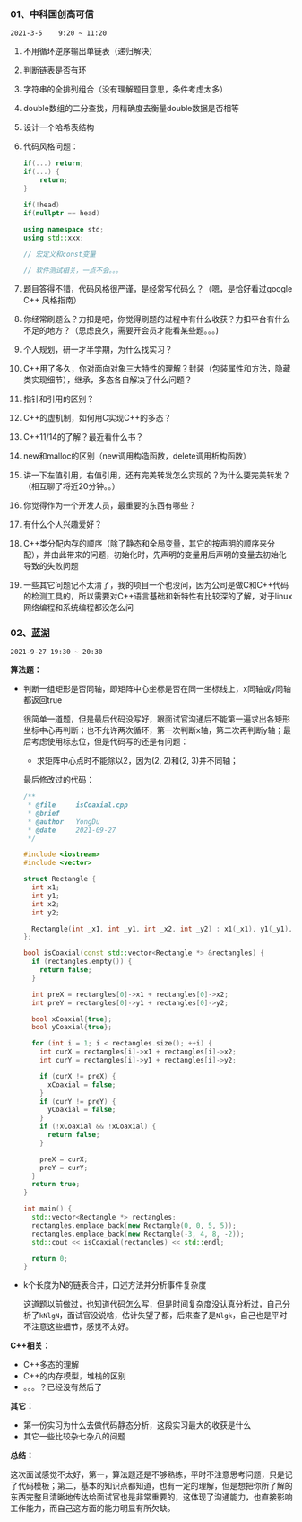 ### 01、中科国创高可信

```
2021-3-5 	9:20 ~ 11:20
```

1. 不用循环逆序输出单链表（递归解决）

2. 判断链表是否有环

3. 字符串的全排列组合（没有理解题目意思，条件考虑太多）

4. double数组的二分查找，用精确度去衡量double数据是否相等

5. 设计一个哈希表结构

6. 代码风格问题：

   ```cpp
   if(...) return;
   if(...) {
       return;
   }
   
   if(!head)
   if(nullptr == head)
       
   using namespace std;
   using std::xxx;
   
   // 宏定义和const变量
   
   // 软件测试相关，一点不会。。。
   ```

7. 题目答得不错，代码风格很严谨，是经常写代码么？（嗯，是恰好看过google C++ 风格指南）

8. 你经常刷题么？力扣是吧，你觉得刷题的过程中有什么收获？力扣平台有什么不足的地方？（思虑良久，需要开会员才能看某些题。。。)

9. 个人规划，研一才半学期，为什么找实习？

10. C++用了多久，你对面向对象三大特性的理解？封装（包装属性和方法，隐藏类实现细节），继承，多态各自解决了什么问题？

11. 指针和引用的区别？

12. C++的虚机制，如何用C实现C++的多态？

13. C++11/14的了解？最近看什么书？

14. new和malloc的区别（new调用构造函数，delete调用析构函数）

15. 讲一下左值引用，右值引用，还有完美转发怎么实现的？为什么要完美转发？（相互聊了将近20分钟。。）

16. 你觉得作为一个开发人员，最重要的东西有哪些？

17. 有什么个人兴趣爱好？

18. C++类分配内存的顺序（除了静态和全局变量，其它的按声明的顺序来分配），并由此带来的问题，初始化时，先声明的变量用后声明的变量去初始化导致的失败问题

19. 一些其它问题记不太清了，我的项目一个也没问，因为公司是做C和C++代码的检测工具的，所以需要对C++语言基础和新特性有比较深的了解，对于linux网络编程和系统编程都没怎么问

### 02、[蓝湖](https://lanhuapp.com/)

```
2021-9-27 19:30 ~ 20:30
```

**算法题：**

* 判断一组矩形是否同轴，即矩阵中心坐标是否在同一坐标线上，x同轴或y同轴都返回true

  很简单一道题，但是最后代码没写好，跟面试官沟通后不能第一遍求出各矩形坐标中心再判断；也不允许两次循环，第一次判断x轴，第二次再判断y轴；最后考虑使用标志位，但是代码写的还是有问题：

  * 求矩阵中心点时不能除以2，因为(2, 2)和(2, 3)并不同轴；

  最后修改过的代码：

  ```cpp
  /**
   * @file     isCoaxial.cpp
   * @brief
   * @author   YongDu
   * @date     2021-09-27
   */
  
  #include <iostream>
  #include <vector>
  
  struct Rectangle {
    int x1;
    int y1;
    int x2;
    int y2;
  
    Rectangle(int _x1, int _y1, int _x2, int _y2) : x1(_x1), y1(_y1), x2(_x2), y2(_y2) {}
  };
  
  bool isCoaxial(const std::vector<Rectangle *> &rectangles) {
    if (rectangles.empty()) {
      return false;
    }
  
    int preX = rectangles[0]->x1 + rectangles[0]->x2;
    int preY = rectangles[0]->y1 + rectangles[0]->y2;
  
    bool xCoaxial{true};
    bool yCoaxial{true};
  
    for (int i = 1; i < rectangles.size(); ++i) {
      int curX = rectangles[i]->x1 + rectangles[i]->x2;
      int curY = rectangles[i]->y1 + rectangles[i]->y2;
  
      if (curX != preX) {
        xCoaxial = false;
      }
      if (curY != preY) {
        yCoaxial = false;
      }
      if (!xCoaxial && !xCoaxial) {
        return false;
      }
  
      preX = curX;
      preY = curY;
    }
    return true;
  }
  
  int main() {
    std::vector<Rectangle *> rectangles;
    rectangles.emplace_back(new Rectangle(0, 0, 5, 5));
    rectangles.emplace_back(new Rectangle(-3, 4, 8, -2));
    std::cout << isCoaxial(rectangles) << std::endl;
  
    return 0;
  }
  ```

* k个长度为N的链表合并，口述方法并分析事件复杂度

  这道题以前做过，也知道代码怎么写，但是时间复杂度没认真分析过，自己分析了`kNlgN`，面试官没说啥，估计失望了都，后来查了是`Nlgk`，自己也是平时不注意这些细节，感觉不太好。

**C++相关：**

* C++多态的理解
* C++的内存模型，堆栈的区别
* 。。。？已经没有然后了

**其它：**

* 第一份实习为什么去做代码静态分析，这段实习最大的收获是什么
* 其它一些比较杂七杂八的问题

**总结：**

这次面试感觉不太好，第一，算法题还是不够熟练，平时不注意思考问题，只是记了代码模板；第二，基本的知识点都知道，也有一定的理解，但是想把你所了解的东西完整且清晰地传达给面试官也是非常重要的，这体现了沟通能力，也直接影响工作能力，而自己这方面的能力明显有所欠缺。
